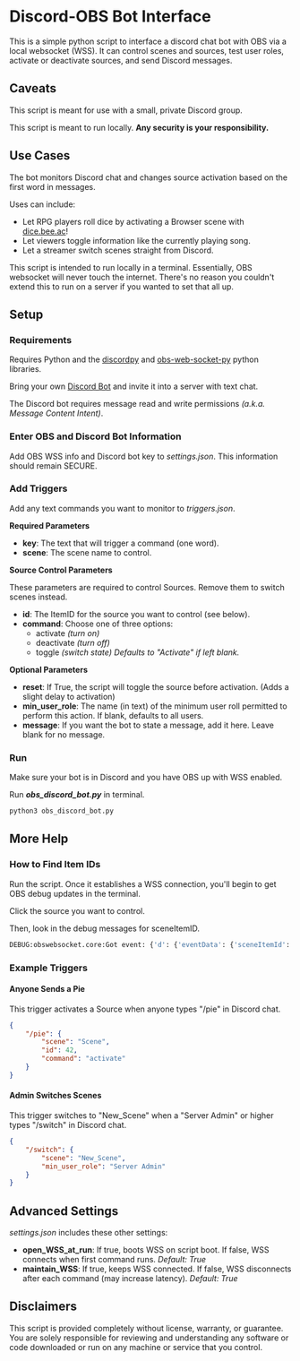 # Discord-OBS Bot Interface

This is a simple python script to interface a discord chat bot with OBS via a local websocket (WSS). It can control scenes and sources, test user roles, activate or deactivate sources, and send Discord messages.

## Caveats

This script is meant for use with a small, private Discord group.

This script is meant to run locally. **Any security is your responsibility.**

## Use Cases

The bot monitors Discord chat and changes source activation based on the first word in messages.

Uses can include:

- Let RPG players roll dice by activating a Browser scene with [dice.bee.ac](http://dice.bee.ac)! 
- Let viewers toggle information like the currently playing song.
- Let a streamer switch scenes straight from Discord.

This script is intended to run locally in a terminal. Essentially, OBS websocket will never touch the internet. There's no reason you couldn't extend this to run on a server if you wanted to set that all up.

## Setup

### Requirements

Requires Python and the [discordpy](https://discordpy.readthedocs.io/en/stable/index.html) and [obs-web-socket-py](https://github.com/Elektordi/obs-websocket-py) python libraries.

Bring your own [Discord Bot](https://discordpy.readthedocs.io/en/stable/discord.html#discord-intro) and invite it into a server with text chat.

The Discord bot requires message read and write permissions *(a.k.a. Message Content Intent)*.

### Enter OBS and Discord Bot Information

Add OBS WSS info and Discord bot key to *settings.json*. This information should remain SECURE.

### Add Triggers

Add any text commands you want to monitor to *triggers.json*.

**Required Parameters**
- **key**: The text that will trigger a command (one word).
- **scene**: The scene name to control.

**Source Control Parameters**

These parameters are required to control Sources. Remove them to switch scenes instead.

- **id**: The ItemID for the source you want to control (see below).
- **command**: Choose one of three options:
    - activate *(turn on)*
    - deactivate *(turn off)*
    - toggle *(switch state)*
      *Defaults to "Activate" if left blank.*

**Optional Parameters**

- **reset**: If True, the script will toggle the source before activation. (Adds a slight delay to activation)
- **min_user_role**: The name (in text) of the minimum user roll permitted to perform this action. If blank, defaults to all users.
- **message**: If you want the bot to state a message, add it here. Leave blank for no message.

### Run

Make sure your bot is in Discord and you have OBS up with WSS enabled.

Run ***obs_discord_bot.py*** in terminal.

```bash
python3 obs_discord_bot.py
```

## More Help

### How to Find Item IDs

Run the script. Once it establishes a WSS connection, you'll begin to get OBS debug updates in the terminal.

Click the source you want to control.

Then, look in the debug messages for sceneItemID.

```python
DEBUG:obswebsocket.core:Got event: {'d': {'eventData': {'sceneItemId': <<THIS ONE>>, 'sceneName': '...', 'sceneUuid': '...'}, 'eventIntent': ..., 'eventType': 'SceneItemSelected'}, 'op': ...}
```

### Example Triggers

#### Anyone Sends a Pie

This trigger activates a Source when anyone types "/pie" in Discord chat.

```json
{
    "/pie": {
        "scene": "Scene",
        "id": 42,
        "command": "activate"
    }
}
```

#### Admin Switches Scenes

This trigger switches to "New_Scene" when a "Server Admin" or higher types "/switch" in Discord chat.

```json
{
    "/switch": {
        "scene": "New_Scene",
        "min_user_role": "Server Admin"
    }
}
```

## Advanced Settings

*settings.json* includes these other settings:

- **open_WSS_at_run**: If true, boots WSS on script boot. If false, WSS connects when first command runs. *Default: True*
- **maintain_WSS**: If true, keeps WSS connected. If false, WSS disconnects after each command (may increase latency). *Default: True*

## Disclaimers

This script is provided completely without license, warranty, or guarantee. You are solely responsible for reviewing and understanding any software or code downloaded or run on any machine or service that you control.
